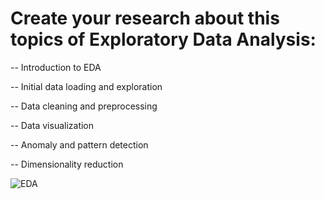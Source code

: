 # Create your research about this topics of Exploratory Data Analysis:
  
  -- Introduction to EDA

  -- Initial data loading and exploration

  -- Data cleaning and preprocessing

  -- Data visualization

  -- Anomaly and pattern detection

  -- Dimensionality reduction

  ![EDA](https://github.com/user-attachments/assets/f8e89070-5eb7-4625-bb04-e37161fc3303)
